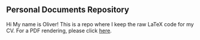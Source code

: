 ## Personal Documents Repository


Hi My name is Oliver! This is a repo where I keep the raw LaTeX code for my CV. For a PDF rendering, please click [here](https://www.dropbox.com/s/ixc9929hxhkg1f2/Oliver_Ma_CV.pdf?dl=0).
